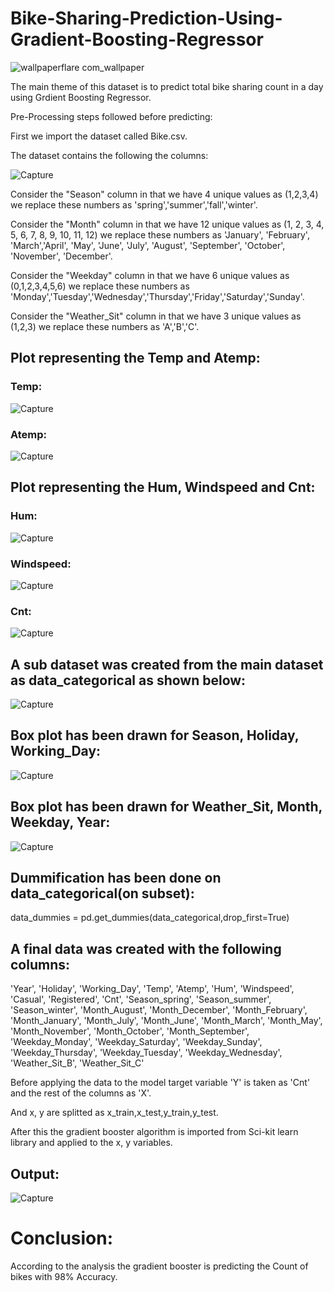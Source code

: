 # Bike-Sharing-Prediction-Using-Gradient-Boosting-Regressor

![wallpaperflare com_wallpaper](https://user-images.githubusercontent.com/59309459/103134901-784c1900-46da-11eb-9cec-888023aacf2b.jpg)

The main theme of this dataset is to predict total bike sharing count in a day using Grdient Boosting Regressor.

Pre-Processing steps followed before predicting:

First we import the dataset called Bike.csv.

The dataset contains the following the columns:

![Capture](https://user-images.githubusercontent.com/59309459/103135315-6b7cf480-46dd-11eb-9a18-72b1373d37ce.JPG)

Consider the "Season" column in that we have 4 unique values as (1,2,3,4) we replace these numbers as 'spring','summer','fall','winter'.

Consider the "Month" column in that we have 12 unique values as (1,  2,  3,  4,  5,  6,  7,  8,  9, 10, 11, 12) we replace these numbers as 'January', 'February', 'March','April', 'May', 'June', 'July', 'August', 'September', 'October', 'November', 'December'.

Consider the "Weekday" column in that we have 6 unique values as (0,1,2,3,4,5,6) we replace these numbers as
'Monday','Tuesday','Wednesday','Thursday','Friday','Saturday','Sunday'.

Consider the "Weather_Sit" column in that we have 3 unique values as (1,2,3) we replace these numbers as 'A','B','C'.

## Plot representing the Temp and Atemp:

### Temp:
![Capture](https://user-images.githubusercontent.com/59309459/103135457-7d12cc00-46de-11eb-8488-22c7ef67daf2.JPG)

### Atemp:
![Capture](https://user-images.githubusercontent.com/59309459/103135474-93208c80-46de-11eb-9f31-e6a77909a91e.JPG)

## Plot representing the Hum, Windspeed and Cnt:

### Hum:
![Capture](https://user-images.githubusercontent.com/59309459/103135512-d11db080-46de-11eb-916a-5d749bc9b60b.JPG)

### Windspeed:
![Capture](https://user-images.githubusercontent.com/59309459/103135529-ed215200-46de-11eb-819d-039adad3a304.JPG)

### Cnt:
![Capture](https://user-images.githubusercontent.com/59309459/103135550-04f8d600-46df-11eb-93b4-00d1613b38ba.JPG)

## A sub dataset was created from the main dataset as data_categorical as shown below:
![Capture](https://user-images.githubusercontent.com/59309459/103135607-6faa1180-46df-11eb-9537-f099d3d7579a.JPG)

## Box plot has been drawn for Season, Holiday, Working_Day:
![Capture](https://user-images.githubusercontent.com/59309459/103135673-d3ccd580-46df-11eb-97a9-9cd4067cd3a2.JPG)

## Box plot has been drawn for Weather_Sit, Month, Weekday, Year:
![Capture](https://user-images.githubusercontent.com/59309459/103135707-25756000-46e0-11eb-925d-7ad65b49add8.JPG)

## Dummification has been done on data_categorical(on subset):
data_dummies = pd.get_dummies(data_categorical,drop_first=True)

## A final data was created with the following columns:
'Year', 'Holiday', 'Working_Day', 'Temp', 'Atemp', 'Hum', 'Windspeed',
'Casual', 'Registered', 'Cnt', 'Season_spring', 'Season_summer',
'Season_winter', 'Month_August', 'Month_December', 'Month_February',
'Month_January', 'Month_July', 'Month_June', 'Month_March', 'Month_May',
'Month_November', 'Month_October', 'Month_September', 'Weekday_Monday',
'Weekday_Saturday', 'Weekday_Sunday', 'Weekday_Thursday',
'Weekday_Tuesday', 'Weekday_Wednesday', 'Weather_Sit_B',
'Weather_Sit_C'

Before applying the data to the model target variable 'Y' is taken as 'Cnt' and the rest of the columns as 'X'.

And x, y are splitted as x_train,x_test,y_train,y_test.

After this the gradient booster algorithm is imported from Sci-kit learn library and applied to the x, y variables.

## Output:

![Capture](https://user-images.githubusercontent.com/59309459/103135984-64a4b080-46e2-11eb-902f-673dd10a56de.JPG)

# Conclusion:

According to the analysis the gradient booster is predicting the Count of bikes with 98% Accuracy.
